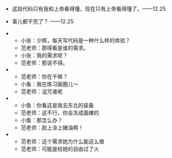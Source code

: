 - 这段代码只有我和上帝看得懂，现在只有上帝看得懂了。——12.25
- 事儿都干完了？ ——12.25
- 
  - 小张：少辉，每天写代码是一种什么样的体验？
  - 范老师：那得看是谁的需求。
  - 小张：我的需求呢？
  - 范老师：那说不得。


- 
  - 范老师：你在干嘛？
  - 小鱼：我在练习画圈儿～
  - 范老师：诅咒谁呢

-
  - 小鱼：你看这是我去东北的装备
  - 范老师：这不行，你会冻成面瘫的
  - 小鱼：那怎么办？
  - 范老师：脸上涂上猪油啊！
  
- 
  - 范老师：这个需求她为什么能这么做
  - 范老师：可能是给她的自由过了火

